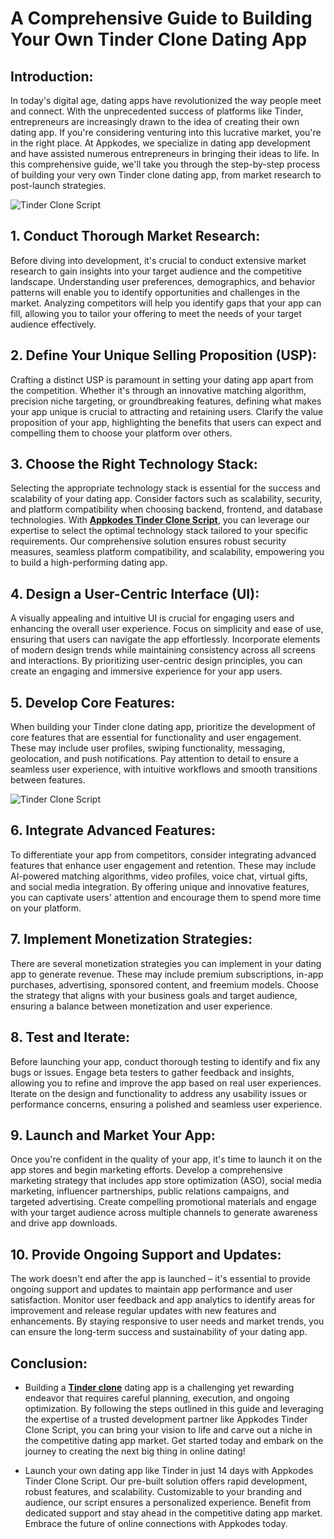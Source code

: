 # A Comprehensive Guide to Building Your Own Tinder Clone Dating App
## Introduction:
In today's digital age, dating apps have revolutionized the way people meet and connect. With the unprecedented success of platforms like Tinder, entrepreneurs are increasingly drawn to the idea of creating their own dating app. If you're considering venturing into this lucrative market, you're in the right place. At Appkodes, we specialize in dating app development and have assisted numerous entrepreneurs in bringing their ideas to life. In this comprehensive guide, we'll take you through the step-by-step process of building your very own Tinder clone dating app, from market research to post-launch strategies.

![Tinder Clone Script](https://miro.medium.com/v2/resize:fit:720/format:webp/1*R3vzTDTSD3YrAYXLHntolg.jpeg)

## 1. Conduct Thorough Market Research:
Before diving into development, it's crucial to conduct extensive market research to gain insights into your target audience and the competitive landscape. Understanding user preferences, demographics, and behavior patterns will enable you to identify opportunities and challenges in the market. Analyzing competitors will help you identify gaps that your app can fill, allowing you to tailor your offering to meet the needs of your target audience effectively.
## 2. Define Your Unique Selling Proposition (USP):
Crafting a distinct USP is paramount in setting your dating app apart from the competition. Whether it's through an innovative matching algorithm, precision niche targeting, or groundbreaking features, defining what makes your app unique is crucial to attracting and retaining users. Clarify the value proposition of your app, highlighting the benefits that users can expect and compelling them to choose your platform over others.
## 3. Choose the Right Technology Stack:
Selecting the appropriate technology stack is essential for the success and scalability of your dating app. Consider factors such as scalability, security, and platform compatibility when choosing backend, frontend, and database technologies. With **[Appkodes Tinder Clone Script](https://appkodes.com/tinder-clone/)**, you can leverage our expertise to select the optimal technology stack tailored to your specific requirements. Our comprehensive solution ensures robust security measures, seamless platform compatibility, and scalability, empowering you to build a high-performing dating app.
## 4. Design a User-Centric Interface (UI):
A visually appealing and intuitive UI is crucial for engaging users and enhancing the overall user experience. Focus on simplicity and ease of use, ensuring that users can navigate the app effortlessly. Incorporate elements of modern design trends while maintaining consistency across all screens and interactions. By prioritizing user-centric design principles, you can create an engaging and immersive experience for your app users.
## 5. Develop Core Features:
When building your Tinder clone dating app, prioritize the development of core features that are essential for functionality and user engagement. These may include user profiles, swiping functionality, messaging, geolocation, and push notifications. Pay attention to detail to ensure a seamless user experience, with intuitive workflows and smooth transitions between features.

![Tinder Clone Script](https://images.softwaresuggest.com/software_logo/1526036835_howz-%20logo.png)

## 6. Integrate Advanced Features:
To differentiate your app from competitors, consider integrating advanced features that enhance user engagement and retention. These may include AI-powered matching algorithms, video profiles, voice chat, virtual gifts, and social media integration. By offering unique and innovative features, you can captivate users' attention and encourage them to spend more time on your platform.
## 7. Implement Monetization Strategies:
There are several monetization strategies you can implement in your dating app to generate revenue. These may include premium subscriptions, in-app purchases, advertising, sponsored content, and freemium models. Choose the strategy that aligns with your business goals and target audience, ensuring a balance between monetization and user experience.
## 8. Test and Iterate:
Before launching your app, conduct thorough testing to identify and fix any bugs or issues. Engage beta testers to gather feedback and insights, allowing you to refine and improve the app based on real user experiences. Iterate on the design and functionality to address any usability issues or performance concerns, ensuring a polished and seamless user experience.
## 9. Launch and Market Your App:
Once you're confident in the quality of your app, it's time to launch it on the app stores and begin marketing efforts. Develop a comprehensive marketing strategy that includes app store optimization (ASO), social media marketing, influencer partnerships, public relations campaigns, and targeted advertising. Create compelling promotional materials and engage with your target audience across multiple channels to generate awareness and drive app downloads.
## 10. Provide Ongoing Support and Updates:
The work doesn't end after the app is launched – it's essential to provide ongoing support and updates to maintain app performance and user satisfaction. Monitor user feedback and app analytics to identify areas for improvement and release regular updates with new features and enhancements. By staying responsive to user needs and market trends, you can ensure the long-term success and sustainability of your dating app.
## Conclusion:
- Building a **[Tinder clone](https://appkodes.com/tinder-clone/)** dating app is a challenging yet rewarding endeavor that requires careful planning, execution, and ongoing optimization. By following the steps outlined in this guide and leveraging the expertise of a trusted development partner like Appkodes Tinder Clone Script, you can bring your vision to life and carve out a niche in the competitive dating app market. Get started today and embark on the journey to creating the next big thing in online dating!

- Launch your own dating app like Tinder in just 14 days with Appkodes Tinder Clone Script. Our pre-built solution offers rapid development, robust features, and scalability. Customizable to your branding and audience, our script ensures a personalized experience. Benefit from dedicated support and stay ahead in the competitive dating app market. Embrace the future of online connections with Appkodes today.


